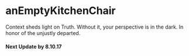 # anEmptyKitchenChair
Context sheds light on Truth. Without it, your perspective is in the dark. In honor of the unjustly departed.

#### Next Update by 8.10.17
